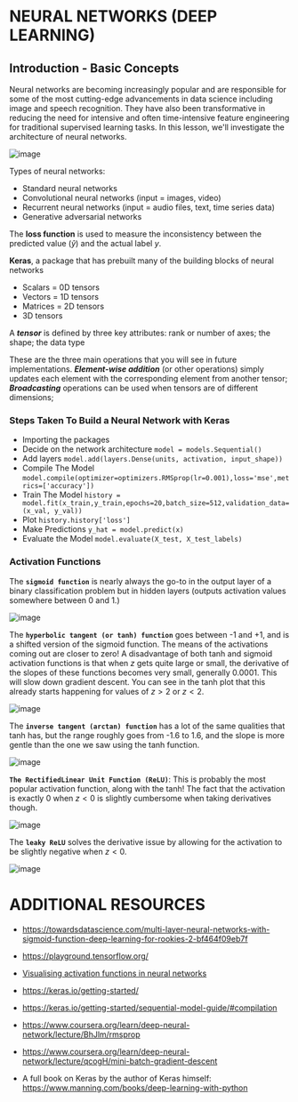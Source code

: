 # NEURAL NETWORKS (DEEP LEARNING)

## Introduction - Basic Concepts

Neural networks are becoming increasingly popular and are responsible for some of the most cutting-edge advancements in data science including image and speech recognition. They have also been transformative in reducing the need for intensive and often time-intensive feature engineering for traditional supervised learning tasks. In this lesson, we'll investigate the architecture of neural networks.

![image](https://github.com/MarvinAgumba/NEURAL-NETWORKS-WALKTHROUGH/assets/122484885/02b73ee7-4ce2-44c3-8a8a-bbbf4edd3b33)

Types of neural networks: 
- Standard neural networks
- Convolutional neural networks (input = images, video)
- Recurrent neural networks (input = audio files, text, time series data)
- Generative adversarial networks

The **loss function** is used to measure the inconsistency between the predicted value $(\hat y)$ and the actual label $y$.

**Keras**, a package that has prebuilt many of the building blocks of neural networks
- Scalars = 0D tensors
- Vectors = 1D tensors
- Matrices = 2D tensors
- 3D tensors

A ***tensor*** is defined by three key attributes: rank or number of axes; the shape; the data type

These are the three main operations that you will see in future implementations. ***Element-wise addition*** (or other operations) simply updates each element with the corresponding element from another tensor; ***Broadcasting*** operations can be used when tensors are of different dimensions; 

### Steps Taken To Build a Neural Network with Keras
- Importing the packages
- Decide on the network architecture `model = models.Sequential()`
- Add layers `model.add(layers.Dense(units, activation, input_shape))`
- Compile The Model `model.compile(optimizer=optimizers.RMSprop(lr=0.001),loss='mse',metrics=['accuracy'])`
- Train The Model `history = model.fit(x_train,y_train,epochs=20,batch_size=512,validation_data=(x_val, y_val))`
- Plot `history.history['loss']`
- Make Predictions `y_hat = model.predict(x)`
- Evaluate the Model `model.evaluate(X_test, X_test_labels)`

### Activation Functions

The **`sigmoid function`** is nearly always the go-to in the output layer of a binary classification problem but in hidden layers (outputs activation values somewhere between 0 and 1.)

![image](https://github.com/MarvinAgumba/NEURAL-NETWORKS-WALKTHROUGH/assets/122484885/e688006b-2ff7-42e4-932c-c38353c4a181)

The **`hyperbolic tangent (or tanh) function`** goes between -1 and +1, and is a shifted version of the sigmoid function. The means of the activations coming out are closer to zero! A disadvantage of both tanh and sigmoid activation functions is that when $z$ gets quite large or small, the derivative of the slopes of these functions becomes very small, generally 0.0001. This will slow down gradient descent. You can see in the tanh plot that this already starts happening for values of $z > 2$ or $z < 2$.

![image](https://github.com/MarvinAgumba/NEURAL-NETWORKS-WALKTHROUGH/assets/122484885/bbace24d-c15c-4ab3-88e3-1b1eb17734e2)

The **`inverse tangent (arctan) function`** has a lot of the same qualities that tanh has, but the range roughly goes from -1.6 to 1.6, and  the slope is more gentle than the one we saw using the tanh function.

![image](https://github.com/MarvinAgumba/NEURAL-NETWORKS-WALKTHROUGH/assets/122484885/0b1a2b6c-bb53-4529-86a4-123861ebe6ae)

**`The RectifiedLinear Unit Function (ReLU)`**: This is probably the most popular activation function, along with the tanh! The fact that the activation is exactly 0 when $z <0$  is slightly cumbersome when taking derivatives though. 

![image](https://github.com/MarvinAgumba/NEURAL-NETWORKS-WALKTHROUGH/assets/122484885/bcea8e76-9513-4057-8229-02fa4870b91f)

The **`leaky ReLU`** solves the derivative issue by allowing for the activation to be slightly negative when $z <0$.

![image](https://github.com/MarvinAgumba/NEURAL-NETWORKS-WALKTHROUGH/assets/122484885/5cc59a68-9a4d-484c-b5be-2bbe5b186169)










# ADDITIONAL RESOURCES

- https://towardsdatascience.com/multi-layer-neural-networks-with-sigmoid-function-deep-learning-for-rookies-2-bf464f09eb7f

- https://playground.tensorflow.org/

- [Visualising activation functions in neural networks](https://dashee87.github.io/data%20science/deep%20learning/visualising-activation-functions-in-neural-networks/)

- https://keras.io/getting-started/
 
- https://keras.io/getting-started/sequential-model-guide/#compilation

- https://www.coursera.org/learn/deep-neural-network/lecture/BhJlm/rmsprop

- https://www.coursera.org/learn/deep-neural-network/lecture/qcogH/mini-batch-gradient-descent

- A full book on Keras by the author of Keras himself: https://www.manning.com/books/deep-learning-with-python
